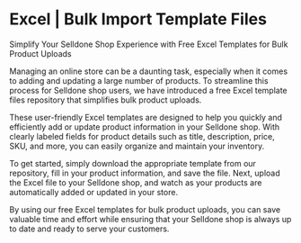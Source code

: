 # Excel | Bulk Import Template Files

Simplify Your Selldone Shop Experience with Free Excel Templates for Bulk Product Uploads

Managing an online store can be a daunting task, especially when it comes to adding and updating a large number of products. To streamline this process for Selldone shop users, we have introduced a free Excel template files repository that simplifies bulk product uploads.

These user-friendly Excel templates are designed to help you quickly and efficiently add or update product information in your Selldone shop. With clearly labeled fields for product details such as title, description, price, SKU, and more, you can easily organize and maintain your inventory.

To get started, simply download the appropriate template from our repository, fill in your product information, and save the file. Next, upload the Excel file to your Selldone shop, and watch as your products are automatically added or updated in your store.

By using our free Excel templates for bulk product uploads, you can save valuable time and effort while ensuring that your Selldone shop is always up to date and ready to serve your customers.
